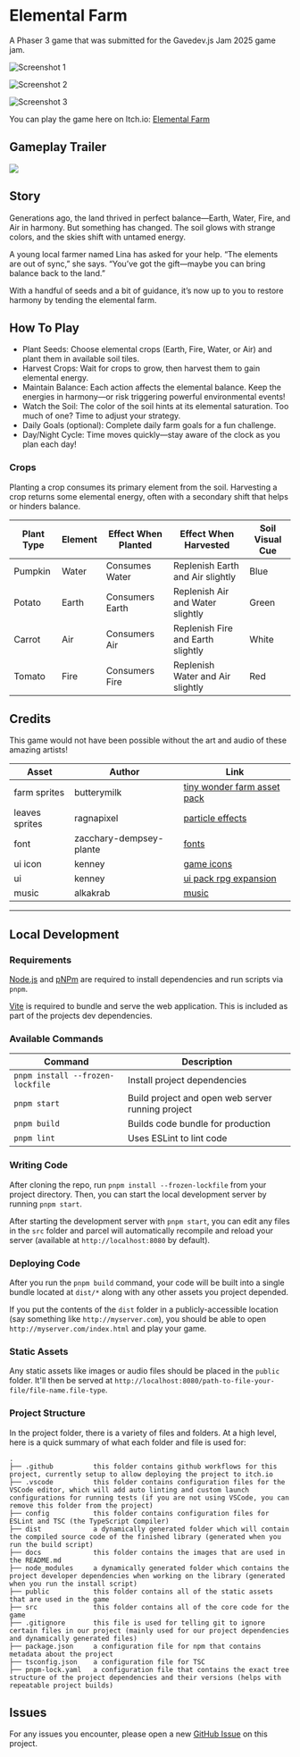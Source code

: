 # Elemental Farm

A Phaser 3 game that was submitted for the Gavedev.js Jam 2025 game jam.

![Screenshot 1](/docs/screenshot1.png?raw=true 'Screenshot 1')

![Screenshot 2](/docs/screenshot2.png?raw=true 'Screenshot 2')

![Screenshot 3](/docs/screenshot3.png?raw=true 'Screenshot 3')

You can play the game here on Itch.io: [Elemental Farm](https://galemius.itch.io/elemental-farm)

## Gameplay Trailer

[<img src="https://i.ytimg.com/vi/O2CZOth2Z8Y/hqdefault.jpg">](https://youtu.be/O2CZOth2Z8Y "Elemental Farm Gameplay Trailer")

## Story

Generations ago, the land thrived in perfect balance—Earth, Water, Fire, and Air in harmony. But something has changed. The soil glows with strange colors, and the skies shift with untamed energy.

A young local farmer named Lina has asked for your help. “The elements are out of sync,” she says. “You’ve got the gift—maybe you can bring balance back to the land.”

With a handful of seeds and a bit of guidance, it’s now up to you to restore harmony by tending the elemental farm.

## How To Play

* Plant Seeds: Choose elemental crops (Earth, Fire, Water, or Air) and plant them in available soil tiles.
* Harvest Crops: Wait for crops to grow, then harvest them to gain elemental energy.
* Maintain Balance: Each action affects the elemental balance. Keep the energies in harmony—or risk triggering powerful environmental events!
* Watch the Soil: The color of the soil hints at its elemental saturation. Too much of one? Time to adjust your strategy.
* Daily Goals (optional): Complete daily farm goals for a fun challenge.
* Day/Night Cycle: Time moves quickly—stay aware of the clock as you plan each day!

### Crops

Planting a crop consumes its primary element from the soil. Harvesting a crop returns some elemental energy, often with a secondary shift that helps or hinders balance.

| Plant Type | Element | Effect When Planted | Effect When Harvested | Soil Visual Cue |
| --- | --- | --- | --- | --- |
| Pumpkin | Water | Consumes Water | Replenish Earth and Air slightly | Blue |
| Potato | Earth | Consumers Earth | Replenish Air and Water slightly | Green |
| Carrot | Air | Consumers Air | Replenish Fire and Earth slightly | White |
| Tomato | Fire | Consumers Fire | Replenish Water and Air slightly | Red |

## Credits

This game would not have been possible without the art and audio of these amazing artists!

| Asset | Author | Link |
| ------| ------ | ---- |
| farm sprites | butterymilk | [tiny wonder farm asset pack](https://butterymilk.itch.io/tiny-wonder-farm-asset-pack) |
| leaves sprites | ragnapixel | [particle effects](https://ragnapixel.itch.io/particle-fxe) |
| font | zacchary-dempsey-plante | [fonts](https://www.dafont.com/pixellari.font) |
| ui icon | kenney | [game icons](https://kenney.nl/assets/game-icons) |
| ui | kenney | [ui pack rpg expansion](https://kenney.nl/assets/ui-pack-rpg-expansion) |
| music | alkakrab | [music](https://alkakrab.itch.io/free-10-rpg-game-ambient-tracks-music-pack-no-copyright) |

---

## Local Development

### Requirements

[Node.js](https://nodejs.org) and [pNPm](https://pnpm.io/) are required to install dependencies and run scripts via `pnpm`.

[Vite](https://vitejs.dev/) is required to bundle and serve the web application. This is included as part of the projects dev dependencies.

### Available Commands

| Command | Description |
|---------|-------------|
| `pnpm install --frozen-lockfile` | Install project dependencies |
| `pnpm start` | Build project and open web server running project |
| `pnpm build` | Builds code bundle for production |
| `pnpm lint` | Uses ESLint to lint code |

### Writing Code

After cloning the repo, run `pnpm install --frozen-lockfile` from your project directory. Then, you can start the local development
server by running `pnpm start`.

After starting the development server with `pnpm start`, you can edit any files in the `src` folder
and parcel will automatically recompile and reload your server (available at `http://localhost:8080`
by default).

### Deploying Code

After you run the `pnpm build` command, your code will be built into a single bundle located at
`dist/*` along with any other assets you project depended.

If you put the contents of the `dist` folder in a publicly-accessible location (say something like `http://myserver.com`),
you should be able to open `http://myserver.com/index.html` and play your game.

### Static Assets

Any static assets like images or audio files should be placed in the `public` folder. It'll then be served at `http://localhost:8080/path-to-file-your-file/file-name.file-type`.

### Project Structure

In the project folder, there is a variety of files and folders. At a high level, here is a quick summary of what each folder and file is used for:

```
.
├── .github          this folder contains github workflows for this project, currently setup to allow deploying the project to itch.io
├── .vscode          this folder contains configuration files for the VSCode editor, which will add auto linting and custom launch configurations for running tests (if you are not using VSCode, you can remove this folder from the project)
├── config           this folder contains configuration files for ESLint and TSC (the TypeScript Compiler)
├── dist             a dynamically generated folder which will contain the compiled source code of the finished library (generated when you run the build script)
├── docs             this folder contains the images that are used in the README.md
├── node_modules     a dynamically generated folder which contains the project developer dependencies when working on the library (generated when you run the install script)
├── public           this folder contains all of the static assets that are used in the game
├── src              this folder contains all of the core code for the game
├── .gitignore       this file is used for telling git to ignore certain files in our project (mainly used for our project dependencies and dynamically generated files)
├── package.json     a configuration file for npm that contains metadata about the project
├── tsconfig.json    a configuration file for TSC
├── pnpm-lock.yaml   a configuration file that contains the exact tree structure of the project dependencies and their versions (helps with repeatable project builds)
```

## Issues

For any issues you encounter, please open a new [GitHub Issue](https://github.com/devshareacademy/elemental-farm/issues) on this project.
